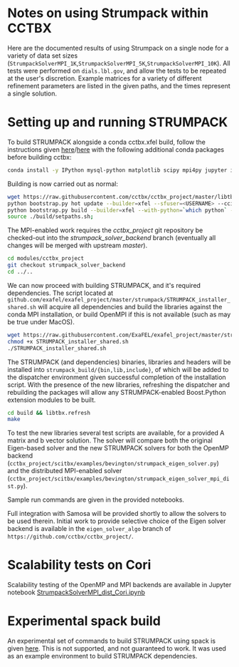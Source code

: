 # Notes on using Strumpack within CCTBX
Here are the documented results of using Strumpack on a single node for a variety of data set sizes (`StrumpackSolverMPI_1K`,`StrumpackSolverMPI_5K`,`StrumpackSolverMPI_10K`). All tests were performed on `dials.lbl.gov`, and allow the tests to be repeated at the user's discretion. Example matrices for a variety of different refinement parameters are listed in the given paths, and the times represent a single solution.

# Setting up and running STRUMPACK
To build STRUMPACK alongside a conda cctbx.xfel build, follow the instructions given [here](https://exafel.github.io/docs/psana-cctbx-install)/[here](https://github.com/ExaFEL/exafel_project/tree/master/nks) with the following additional conda packages before building cctbx:

```bash
conda install -y IPython mysql-python matplotlib scipy mpi4py jupyter ipyparallel;
```

Building is now carried out as normal:
```bash
wget https://raw.githubusercontent.com/cctbx/cctbx_project/master/libtbx/auto_build/bootstrap.py;
python bootstrap.py hot update --builder=xfel --sfuser=<USERNAME> --cciuser=<USERNAME>;
python bootstrap.py build --builder=xfel --with-python=`which python` --nproc=<NUM_CORES>;
source ./build/setpaths.sh;
```

The MPI-enabled work requires the *cctbx_project* git repository be checked-out into the *strumpack_solver_backend* branch (eventually all changes will be merged with upstream *master*).
```bash 
cd modules/cctbx_project
git checkout strumpack_solver_backend
cd ../..
```

We can now proceed with building STRUMPACK, and it's required dependencies. The script located at `github.com/exafel/exafel_project/master/strumpack/STRUMPACK_installer_shared.sh` will acquire all dependencies and build the libraries against the conda MPI installation, or build OpenMPI if this is not available (such as may be true under MacOS).

```bash
wget https://raw.githubusercontent.com/ExaFEL/exafel_project/master/strumpack/STRUMPACK_installer_shared.sh
chmod +x STRUMPACK_installer_shared.sh
./STRUMPACK_installer_shared.sh
```

The STRUMPACK (and dependencies) binaries, libraries and headers will be installed into `strumpack_build/{bin,lib,include}`, of which will be added to the dispatcher environment given successful completion of the installation script. With the presence of the new libraries, refreshing the dispatcher and rebuilding the packages will allow any STRUMPACK-enabled Boost.Python extension modules to be built.

```bash
cd build && libtbx.refresh
make
```
To test the new libraries several test scripts are available, for a provided A matrix and b vector solution. The solver will compare both the original Eigen-based solver and the new STRUMPACK solvers for both the OpenMP backend (`cctbx_project/scitbx/examples/bevington/strumpack_eigen_solver.py`) and the distributed MPI-enabled solver (`cctbx_project/scitbx/examples/bevington/strumpack_eigen_solver_mpi_dist.py`).

Sample run commands are given in the provided notebooks.

Full integration with Samosa will be provided shortly to allow the solvers to be used therein. Initial work to provide selective choice of the Eigen solver backend is available in the `eigen_solver_algo` branch of `https://github.com/cctbx/cctbx_project/`.



# Scalability tests on Cori

Scalability testing of the OpenMP and MPI backends are available in Jupyter notebook [StrumpackSolverMPI_dist_Cori.ipynb](https://github.com/ExaFEL/exafel_project/blob/master/95-strumpack_cctbx/StrumpackSolverMPI_dist_Cori.ipynb)

# Experimental spack build
An experimental set of commands to build STRUMPACK using spack is given [here](https://github.com/ExaFEL/exafel_project/tree/master/95-strumpack_cctbx/spack_installation). This is not supported, and not guaranteed to work. It was used as an example environment to build STRUMPACK dependencies.
